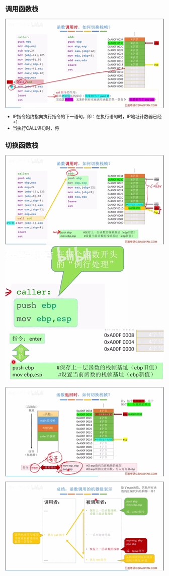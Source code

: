 

## 调用函数栈
![输入图片说明](/imgs/2025-08-14/5YCtIeCRlOqx17u7.png)

- IP指令始终指向执行指令的下一语句，即：在执行语句时，IP地址计数器已经+1
- 当执行CALL语句时，将

## 切换函数栈
![输入图片说明](/imgs/2025-08-14/t1evkf69jCGkkHcV.png)
![输入图片说明](/imgs/2025-08-14/9ikbuVTwURchFnNf.png)
![输入图片说明](/imgs/2025-08-14/9tRtVjRTPwmhnpbw.png)

![输入图片说明](/imgs/2025-08-14/QFBzYw5Tp3rsgj2J.png)


![输入图片说明](/imgs/2025-08-14/GrXv3jksrmFAieet.png)
<!--stackedit_data:
eyJoaXN0b3J5IjpbMTEwMjUyNjUyMV19
-->